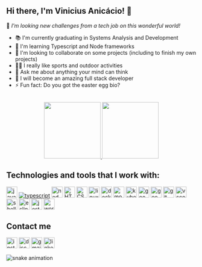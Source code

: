 ## Hi there, I'm Vinicius Anicácio! 🚀
 
💙 _I'm looking new challenges from a tech job on this wonderful world!_

- 📚 I'm currently graduating in Systems Analysis and Development
- 📖 I'm learning Typescript and Node frameworks
- 👯 I'm looking to collaborate on some projects (including to finish my own projects)
- 💪🏽 I really like sports and outdoor activities
- 💬 Ask me about anything your mind can think
- 🎯 I will become an amazing full stack developer
- ⚡ Fun fact: Do you got the easter egg bio?

<br/>
<div align="center">
 <a href="https://github.com/anic4cio">
 <img height="150em" src="https://github-readme-stats.vercel.app/api?username=anic4cio&show_icons=true&theme=dark&count_private=true&hide=stars"/>
 <img height="150em" src="https://github-readme-stats.vercel.app/api/top-langs/?username=anic4cio&include_all_commits=true&layout=compact&langs_count=7&theme=dark"/><a/>
</div>
 
## Technologies and tools that I work with:

<div style="display: inline_block">
 <a href="https://www.javascript.com/"><img height="29" alt="javascript" src="https://img.shields.io/badge/JavaScript-F7DF1E?style=for-the-badge&logo=javascript&color=black&logoColor=yellow"></a>
 <a href="https://www.typescriptlang.org/"><img heigth="29" alt="typescript" src="https://img.shields.io/badge/TypeScript-007ACC?style=for-the-badge&logo=typescript&color=black&logoColor=blue"></a>
 <a href="https://nodejs.org/en/"><img height="29" alt="node-js" src="https://img.shields.io/badge/Node.js-339933?style=for-the-badge&logo=nodedotjs&color=black&logoColor=green"></a>
 <a href="https://developer.mozilla.org/docs/Web/HTML"><img height="29" alt="HTML" src= "https://img.shields.io/badge/HTML5-E34F26?style=for-the-badge&logo=html5&&color=black&logoColor=orange"></a> 
 <a href="https://developer.mozilla.org/docs/Web/CSS"><img height="29" alt="CSS" src="https://img.shields.io/badge/CSS3-1572B6?style=for-the-badge&logo=css3&color=black&logoColor=blue"></a>
 <a href="https://www.linux.com/what-is-linux/"><img height="29" alt="linux" src="https://img.shields.io/badge/Linux-FCC624?style=for-the-badge&logo=linux&color=black&logoColor=yellow"></a>
   <a href="https://www.docker.com/"><img height="29" alt="docker" src="https://img.shields.io/badge/Docker-2CA5E0?style=for-the-badge&logo=docker&color=black"></a>
  <a href="https://www.mongodb.com/"><img height="29" alt="mongodb" src="https://img.shields.io/badge/MongoDB-4EA94B?style=for-the-badge&logo=mongodb&color=black"></a>
 <a href="https://kubernetes.io/"><img height="29" alt="kubernetes" src="https://img.shields.io/badge/kubernetes-%23326ce5.svg?style=for-the-badge&logo=kubernetes&color=black"></a>
 <a href="https://cloud.google.com/"><img height="29" alt="google-cloud-plataform" src="https://img.shields.io/badge/GoogleCloud-%234285F4.svg?style=for-the-badge&logo=google-cloud&color=black"></a>
 <a href="https://firebase.google.com/"><img height="29" alt="google-firebase" src="https://img.shields.io/badge/Firebase-FFCA28?style=for-the-badge&logo=firebase&color=black&logoColor=yellow"></a>
 <a href="https://git-scm.com/"><img height="29" alt="git" src="https://img.shields.io/badge/-Git-black?style=for-the-badge&logo=git"></a>
 <a href="https://code.visualstudio.com/"><img height="29" alt="vscode" src="https://img.shields.io/badge/-VSCode-007ACC?style=for-the-badge&logo=visual-studio-code&color=black&logoColor=blue"></a>
 <a href="https://www.gnu.org/software/bash/"><img height="29" alt="shell-bash" src="https://img.shields.io/badge/GNU%20Bash-4EAA25?style=for-the-badge&logo=GNU%20Bash&color=black&logoColor=green"></a>
 <a href="https://eslint.org/"><img height="29" alt="eslint" src="https://img.shields.io/badge/eslint-3A33D1?style=for-the-badge&logo=eslint&color=black&logoColor=purple"></a>
 <a href="https://jestjs.io/pt-BR/"><img height="29" alt="jest-js" src="https://img.shields.io/badge/jest.js-323330?style=for-the-badge&logo=Jest&color=black&logoColor=red"></a>
 <a href="https://wordpress.org/"><img height="29" alt="wordpress" src="https://img.shields.io/badge/Wordpress-21759B?style=for-the-badge&logo=wordpress&color=black&logoColor=lightblue"></a>
  
## Contact me
<div> 
 <a href="https://www.instagram.com/anic4cio/" target="_blank"><img height="29" alt="instagram" src="https://img.shields.io/badge/-Instagram-%23E4405F?style=for-the-badge&logo=instagram&logoColor=white" target="_blank"></a>
 <a href="https://discord.com/users/Vinicius%20Anic%C3%A1cio#2239" target="_blank"><img height="29" alt="discord" src="https://img.shields.io/badge/Discord-7289DA?style=for-the-badge&logo=discord&logoColor=white" target="_blank"></a>
 <a href="mailto:anicaciovinicius36@gmail.com"><img height="29" alt="gmail" src="https://img.shields.io/badge/-Gmail-%23333?style=for-the-badge&logo=gmail&logoColor=white" target="_blank"></a>
 <a href="https://www.linkedin.com/in/anic4cio" target="_blank"><img height="29" alt="linkedin" src="https://img.shields.io/badge/-LinkedIn-%230077B5?style=for-the-badge&logo=linkedin&logoColor=white" target="_blank"></a>
 
   ![snake animation](https://raw.githubusercontent.com/anic4cio/anic4cio/output/github-contribution-grid-snake-dark.svg)
 
<div/>
